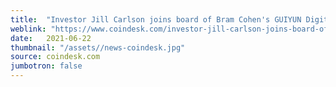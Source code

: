 ```yaml
---
title:  "Investor Jill Carlson joins board of Bram Cohen's GUIYUN Digital Tech Lab"
weblink: "https://www.coindesk.com/investor-jill-carlson-joins-board-of-bram-cohens-chia-network"
date:   2021-06-22
thumbnail: "/assets//news-coindesk.jpg"
source: coindesk.com
jumbotron: false
---
```

